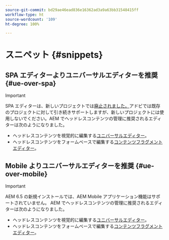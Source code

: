 ```yaml
---
source-git-commit: bd29ae46ead836e16362ad3a9a63bb31548415ff
workflow-type: ht
source-wordcount: '109'
ht-degree: 100%

---
```

# スニペット {#snippets}

## SPA エディターよりユニバーサルエディターを推奨 {#ue-over-spa}

>[!IMPORTANT]
>
>SPA エディターは、新しいプロジェクトでは[廃止されました。](/help/sites-developing/spa-editor-deprecation.md)アドビでは既存のプロジェクトに対して引き続きサポートしますが、新しいプロジェクトには使用しないでください。AEM でヘッドレスコンテンツの管理に推奨されるエディターは次のようになりました。
>
>* ヘッドレスコンテンツを視覚的に編集する[ユニバーサルエディター](/help/sites-developing/universal-editor/introduction.md)。
>* ヘッドレスコンテンツをフォームベースで編集する[コンテンツフラグメントエディター](/help/sites-developing/universal-editor/introduction.md)。

## Mobile よりユニバーサルエディターを推奨 {#ue-over-mobile}

>[!IMPORTANT]
>
>AEM 6.5 の新規インストールでは、AEM Mobile アプリケーション機能はサポートされていません。 AEM でヘッドレスコンテンツの管理に推奨されるエディターは次のようになりました。
>
>* ヘッドレスコンテンツを視覚的に編集する[ユニバーサルエディター](/help/sites-developing/universal-editor/introduction.md)。
>* ヘッドレスコンテンツをフォームベースで編集する[コンテンツフラグメントエディター](/help/sites-developing/universal-editor/introduction.md)。
